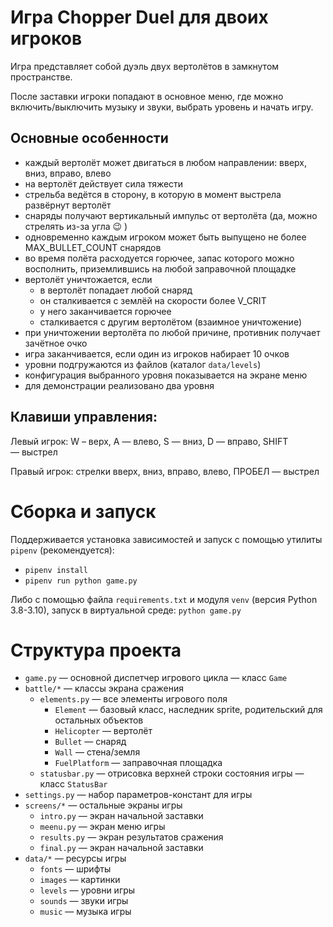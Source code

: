 # Игра Chopper Duel для двоих игроков

Игра представляет собой дуэль двух вертолётов в замкнутом пространстве.

После заставки игроки попадают в основное меню, где можно включить/выключить музыку и звуки, выбрать уровень и начать игру.

## Основные особенности

- каждый вертолёт может двигаться в любом направлении: вверх, вниз, вправо, влево
- на вертолёт действует сила тяжести
- стрельба ведётся в сторону, в которую в момент выстрела развёрнут вертолёт
- снаряды получают вертикальный импульс от вертолёта (да, можно стрелять из-за угла 😉 )
- одновременно каждым игроком может быть выпущено не более MAX_BULLET_COUNT снарядов
- во время полёта расходуется горючее, запас которого можно восполнить, приземлившись на любой заправочной площадке
- вертолёт уничтожается, если
  - в вертолёт попадает любой снаряд
  - он сталкивается с землёй на скорости более V_CRIT
  - у него заканчивается горючее
  - сталкивается с другим вертолётом (взаимное уничтожение)
- при уничтожении вертолёта по любой причине, противник получает зачётное очко
- игра заканчивается, если один из игроков набирает 10 очков
- уровни подгружаются из файлов (каталог `data/levels`)
- конфигурация выбранного уровня показывается на экране меню
- для демонстрации реализовано два уровня

## Клавиши управления:

Левый игрок: W – верх, A — влево, S — вниз, D — вправо, SHIFT — выстрел

Правый игрок: стрелки вверх, вниз, вправо, влево, ПРОБЕЛ — выстрел

# Сборка и запуск

Поддерживается установка зависимостей и запуск с помощью утилиты `pipenv` (рекомендуется):

- `pipenv install`
- `pipenv run python game.py`

Либо с помощью файла `requirements.txt` и модуля `venv` (версия Python 3.8-3.10), запуск в виртуальной
среде: `python game.py`

# Структура проекта

- `game.py` — основной диспетчер игрового цикла — класс `Game`
- `battle/*` — классы экрана сражения
  - `elements.py` — все элементы игрового поля
    - `Element` — базовый класс, наследник sprite, родительский для остальных объектов
    - `Helicopter` — вертолёт
    - `Bullet` — снаряд
    - `Wall` — стена/земля
    - `FuelPlatform` — заправочная площадка
  - `statusbar.py` — отрисовка верхней строки состояния игры — класс `StatusBar`
- `settings.py` — набор параметров-констант для игры
- `screens/*` — остальные экраны игры
  - `intro.py` — экран начальной заставки
  - `meenu.py` — экран меню игры
  - `results.py` — экран результатов сражения
  - `final.py` — экран начальной заставки
- `data/*` — ресурсы игры
  - `fonts` — шрифты
  - `images` — картинки
  - `levels` — уровни игры
  - `sounds` — звуки игры
  - `music` — музыка игры
